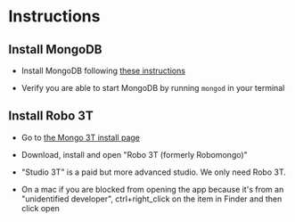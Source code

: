 # Instructions

## Install MongoDB

- Install MongoDB following [these instructions](../../../supplemental/Installing-MongoDB.md)

- Verify you are able to start MongoDB by running `mongod` in your terminal

## Install Robo 3T

- Go to [the Mongo 3T install page](https://robomongo.org/download)

- Download, install and open "Robo 3T (formerly Robomongo)"

- "Studio 3T" is a paid but more advanced studio. We only need Robo 3T.

- On a mac if you are blocked from opening the app because it's from an "unidentified developer", ctrl+right_click on the item in Finder and then click open
